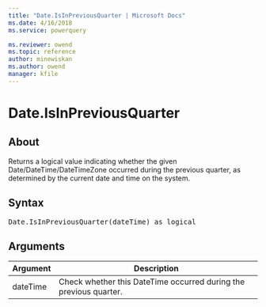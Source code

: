 ```yaml
---
title: "Date.IsInPreviousQuarter | Microsoft Docs"
ms.date: 4/16/2018
ms.service: powerquery

ms.reviewer: owend
ms.topic: reference
author: minewiskan
ms.author: owend
manager: kfile
---
```

# Date.IsInPreviousQuarter

  
## About  
Returns a logical value indicating whether the given Date/DateTime/DateTimeZone occurred during the previous quarter, as determined by the current date and time on the system.  
  
## Syntax

<pre>
Date.IsInPreviousQuarter(dateTime) as logical  
</pre>
  
## Arguments  
  
|Argument|Description|  
|------------|---------------|  
|dateTime|Check whether this DateTime occurred during the previous quarter.|  
  
